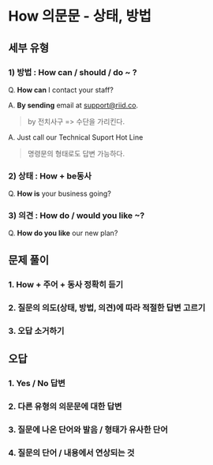 # How 의문문 - 상태, 방법

## 세부 유형

### 1) 방법 : How can / should / do ~ ?

Q. **How can** I contact your staff?

A. **By sending** email at support@riid.co.

> by 전치사구 => 수단을 가리킨다.

A. Just call our Technical Suport Hot Line

> 명령문의 형태로도 답변 가능하다.



### 2) 상태 :  How + be동사

Q. **How is** your business going?



### 3) 의견 : How do / would you like ~?

Q. **How do you like** our new plan?



## 문제 풀이

### 1. How + 주어 + 동사 정확히 듣기

### 2. 질문의 의도(상태, 방법, 의견)에 따라 적절한 답변 고르기

### 3. 오답 소거하기



## 오답

### 1. Yes / No 답변

### 2. 다른 유형의 의문문에 대한 답변

### 3. 질문에 나온 단어와 발음 / 형태가 유사한 단어

### 4. 질문의 단어 / 내용에서 연상되는 것

